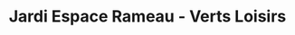 ---
title: "Jardi Espace Rameau - Verts Loisirs"
url: /paray-le-monial/jardi-espace-rameau-verts-loisirs/
shop: magasin de campagne
---